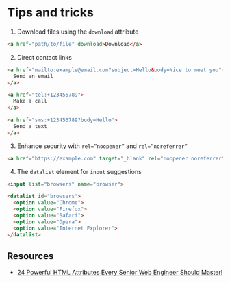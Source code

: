 # Tips and tricks

1. Download files using the `download` attribute

```html
<a href="path/to/file" download>Download</a>
```

2. Direct contact links

```html
<a href="mailto:example@email.com?subject=Hello&body=Nice to meet you">
  Send an email
</a>

<a href="tel:+123456789">
  Make a call
</a>

<a href="sms:+123456789?body=Hello">
  Send a text
</a>
```

3. Enhance security with `rel=”noopener”` and `rel=”noreferrer”`

```html
<a href="https://example.com" target="_blank" rel="noopener noreferrer">Link</a>
```

4. The `datalist` element for `input` suggestions

```html
<input list="browsers" name="browser">

<datalist id="browsers">
  <option value="Chrome">
  <option value="Firefox">
  <option value="Safari">
  <option value="Opera">
  <option value="Internet Explorer">
</datalist>
```

## Resources

- [24 Powerful HTML Attributes Every Senior Web Engineer Should Master!](https://javascript.plainenglish.io/24-powerful-html-attributes-every-senior-web-engineer-should-master-ad8a4df0776e)